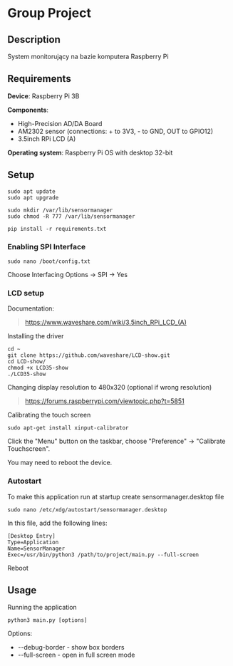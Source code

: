 # Group Project
## Description
System monitorujący na bazie komputera Raspberry Pi
## Requirements
**Device**: Raspberry Pi 3B

**Components**:
- High-Precision AD/DA Board
- AM2302 sensor (connections: + to 3V3, - to GND, OUT to GPIO12)
- 3.5inch RPi LCD (A)

**Operating system**: Raspberry Pi OS with desktop 32-bit

## Setup
```
sudo apt update
sudo apt upgrade

sudo mkdir /var/lib/sensormanager
sudo chmod -R 777 /var/lib/sensormanager

pip install -r requirements.txt
```

### Enabling SPI Interface
```
sudo nano /boot/config.txt
```
Choose Interfacing Options -> SPI -> Yes

### LCD setup
Documentation:

> https://www.waveshare.com/wiki/3.5inch_RPi_LCD_(A)

Installing the driver

```
cd ~
git clone https://github.com/waveshare/LCD-show.git
cd LCD-show/
chmod +x LCD35-show
./LCD35-show
```


Changing display resolution to 480x320 (optional if wrong resolution)
> https://forums.raspberrypi.com/viewtopic.php?t=5851

Calibrating the touch screen

```
sudo apt-get install xinput-calibrator
```
Click the "Menu" button on the taskbar, choose "Preference" -> "Calibrate Touchscreen".

You may need to reboot the device.

### Autostart
To make this application run at startup create sensormanager.desktop file
```
sudo nano /etc/xdg/autostart/sensormanager.desktop
```

In this file, add the following lines:

```
[Desktop Entry]
Type=Application
Name=SensorManager
Exec=/usr/bin/python3 /path/to/project/main.py --full-screen
```
Reboot
## Usage
Running the application
```
python3 main.py [options]
```
Options:
- --debug-border - show box borders
- --full-screen - open in full screen mode